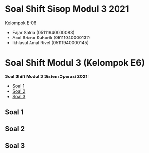 # Soal Shift Sisop Modul 3 2021


Kelompok E-06
- Fajar Satria (05111940000083)
- Axel Briano Suherik (05111940000137)
- Ikhlasul Amal Rivel (05111940000145)
# Soal Shift Modul 3 (Kelompok E6)

**Soal Shift Modul 3 Sistem Operasi 2021:**
* [Soal 1](https://github.com/axelbrians/soal-shift-sisop-modul-3-E06-2021#Soal-1)
* [Soal 2](https://github.com/axelbrians/soal-shift-sisop-modul-3-E06-2021#Soal-2)
* [Soal 3](https://github.com/axelbrians/soal-shift-sisop-modul-3-E06-2021#Soal-3)

## Soal 1

## Soal 2

## Soal 3
